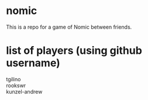 # nomic
This is a repo for a game of Nomic between friends.
# list of players (using github username)
tgilino
<br> rookswr
<br> kunzel-andrew
